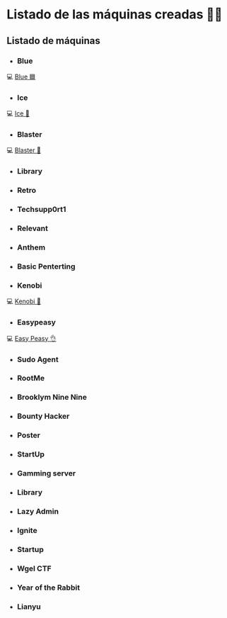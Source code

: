 # Listado de las máquinas creadas 🐱‍💻

## Listado de máquinas

- ### Blue

💻 [Blue 🟦](Blue/)

- ### Ice

💻 [Ice 🧊](Ice/)

- ### Blaster

💻 [Blaster 🚀](Blaster/)

- ### Library
- ### Retro
- ### Techsupp0rt1
- ### Relevant
- ### Anthem
- ### Basic Penterting
- ### Kenobi

💻 [Kenobi 🤖](Kenobi/)

- ### Easypeasy

💻 [Easy Peasy 👌](Easy%20Peasy/)

- ### Sudo Agent
- ### RootMe
- ### Brooklym Nine Nine
- ### Bounty Hacker
- ### Poster
- ### StartUp
- ### Gamming server
- ### Library
- ### Lazy Admin
- ### Ignite
- ### Startup
- ### Wgel CTF
- ### Year of the Rabbit
- ### Lianyu